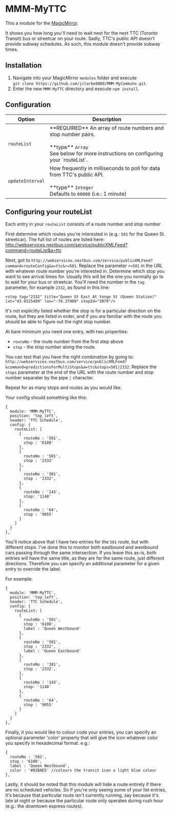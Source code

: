 # MMM-MyTTC

This a module for the [MagicMirror](https://github.com/MichMich/MagicMirror/tree/develop).

It shows you how long you'll need to wait next for the next TTC (Toronto Transit) bus or streetcar on your route.
Sadly, TTC's public API doesn't provide subway schedules.  As such, this module doesn't provide subway times.

## Installation
1. Navigate into your MagicMirror `modules` folder and execute<br>
`git clone https://github.com/jclarke0000/MMM-MyCommute.git`.
2. Enter the new `MMM-MyTTC` directory and execute `npm install`.

## Configuration

<table>
  <thead>
    <tr>
      <th>Option</th>
      <th>Description</th>
    </tr>
  </thead>
  <tbody>
    <tr>
      <td><code>routeList</code></td>
      <td>**REQUIRED** An array of route numbers and stop number pairs.<br><br>**type** <code>Array</code><br />See below for more instructions on configuring your `routeList`.</td>
    </tr>
    <tr>
      <td><code>updateInterval</code></td>
      <td>How frequently in milliseconds to poll for data from TTC's public API.<br><br>**type** <code>Integer</code><br>Defaults to <code>60000</code> (i.e.: 1 minute)</td>
    </tr>
  </tbody>
</table>

## Configuring your routeList

Each entry in your `routeList` consists of a route number and stop number

First determine which routes you're interested in (e.g.: `501` for the Queen St. streetcar). The full list of routes are listed here:
http://webservices.nextbus.com/service/publicXMLFeed?command=routeList&a=ttc

Next, got to `http://webservices.nextbus.com/service/publicXMLFeed?command=routeConfig&a=ttc&r=501`.  Replace the parameter `r=501` in the URL
with whatever route number you're interested in.  Determine which stop you want to see arrival times for. Usually this will be the one you
normally go to to wait for your bus or streetcar.  You'll need the number in the `tag` parameter, for example `2332`, as found in this line:

`<stop tag="2332" title="Queen St East At Yonge St (Queen Station)" lat="43.6525499" lon="-79.37909" stopId="3079"/>`

It's not explicitly listed whether the stop is for a particular direction on the route, but they are listed in order, and if you are familiar
with the route you should be able to figure out the right stop number.

At bare minimum you need one entry, with two properties:

* `routeNo` - the route number from the first step above
* `stop` - the stop number along the route.

You can test that you have the right combination by going to:
`http://webservices.nextbus.com/service/publicXMLFeed?&command=predictionsForMultiStops&a=ttc&stops=501|2332`.  Replace the `stops` parameter
at the end of the URL with the route number and stop number separater by the pipe `|` character.

Repeat for as many stops and routes as you would like.

Your config should something like this:

```
{
  module: 'MMM-MyTTC',
  position: 'top_left',
  header: 'TTC Schedule',
  config: {
    routeList: [
      {
        routeNo : '501',
        stop : '6108'
      },
      {
        routeNo : '501',
        stop : '2332'
      },
      {
        routeNo : '301',
        stop : '2332',
      },
      {
        routeNo : '143',
        stop: '1148'
      },
      {
        routeNo : '64',
        stop : '9055'
      }
    ]
  }
},

```

You'll notice above that I have two entries for the `501` route, but with different stops.  I've done this to monitor both eastbound and westbound
cars passing through the same intersection.  If you leave this as-is, both entries will have the same title, as they are for the same route, just
different directions. Therefore you can specify an additional parameter for a given entry to override the label.  

For example:

```
{
  module: 'MMM-MyTTC',
  position: 'top_left',
  header: 'TTC Schedule',
  config: {
    routeList: [
      {
        routeNo : '501',
        stop : '6108',
        label : 'Queen Westbound'
      },
      {
        routeNo : '501',
        stop : '2332',
        label : 'Queen Eastbound'
      },
      {
        routeNo : '301',
        stop : '2332',
      },
      {
        routeNo : '143',
        stop: '1148'
      },
      {
        routeNo : '64',
        stop : '9055'
      }
    ]
  }
},

```

Finally, it you would like to colour code your entries, you can specify an optional parameter 'color' property that will give the icon whatever
color you specify in hexadecimal format.  e.g.:

```
{
  routeNo : '501',
  stop : '6108',
  label : 'Queen Westbound',
  color : '#82BAE5' //colours the transit icon a light blue colour
},

```

Lastly, it should be noted that this module will hide a route entirely if there are no scheduled vehicles.  So if you're only seeing some of
your list entries, it's because that particular route isn't currently running, say because it's late at night or because the particular route
only operates during rush hour (e.g.: the downtown express routes).

